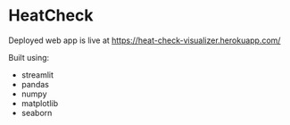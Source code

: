 # HeatCheck
Deployed web app is live at https://heat-check-visualizer.herokuapp.com/

Built using:

* streamlit
* pandas
* numpy
* matplotlib
* seaborn
